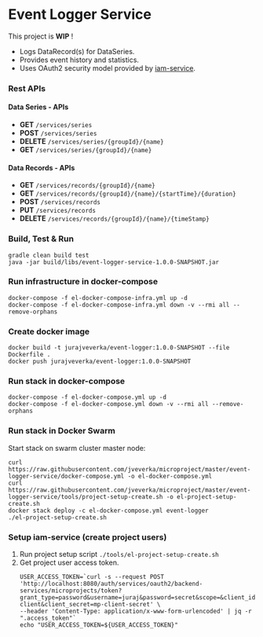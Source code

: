 # Event Logger Service
This project is __WIP__ !

* Logs DataRecord(s) for DataSeries.
* Provides event history and statistics.
* Uses OAuth2 security model provided by [iam-service](https://github.com/jveverka/iam-service).

### Rest APIs
#### Data Series - APIs
* __GET__ ``/services/series``
* __POST__ ``/services/series``
* __DELETE__ ``/services/series/{groupId}/{name}``
* __GET__ ``/services/series/{groupId}/{name}`` 

#### Data Records - APIs
* __GET__ ``/services/records/{groupId}/{name}``
* __GET__ ``/services/records/{groupId}/{name}/{startTime}/{duration}``
* __POST__ ``/services/records``
* __PUT__ ``/services/records``
* __DELETE__ ``/services/records/{groupId}/{name}/{timeStamp}``

### Build, Test & Run 
```
gradle clean build test
java -jar build/libs/event-logger-service-1.0.0-SNAPSHOT.jar 
```

### Run infrastructure in docker-compose
```
docker-compose -f el-docker-compose-infra.yml up -d
docker-compose -f el-docker-compose-infra.yml down -v --rmi all --remove-orphans
```

### Create docker image
```
docker build -t jurajveverka/event-logger:1.0.0-SNAPSHOT --file Dockerfile .
docker push jurajveverka/event-logger:1.0.0-SNAPSHOT
```

### Run stack in docker-compose
```
docker-compose -f el-docker-compose.yml up -d
docker-compose -f el-docker-compose.yml down -v --rmi all --remove-orphans
```

### Run stack in Docker Swarm
Start stack on swarm cluster master node:
```
curl https://raw.githubusercontent.com/jveverka/microproject/master/event-logger-service/docker-compose.yml -o el-docker-compose.yml
curl https://raw.githubusercontent.com/jveverka/microproject/master/event-logger-service/tools/project-setup-create.sh -o el-project-setup-create.sh
docker stack deploy -c el-docker-compose.yml event-logger
./el-project-setup-create.sh
```

### Setup iam-service (create project users)
1. Run project setup script ``./tools/el-project-setup-create.sh``
2. Get project user access token.
   ```
   USER_ACCESS_TOKEN=`curl -s --request POST 'http://localhost:8080/auth/services/oauth2/backend-services/microprojects/token?grant_type=password&username=juraj&password=secret&scope=&client_id=mp-client&client_secret=mp-client-secret' \
   --header 'Content-Type: application/x-www-form-urlencoded' | jq -r ".access_token"`
   echo "USER_ACCESS_TOKEN=${USER_ACCESS_TOKEN}"
   ``` 
